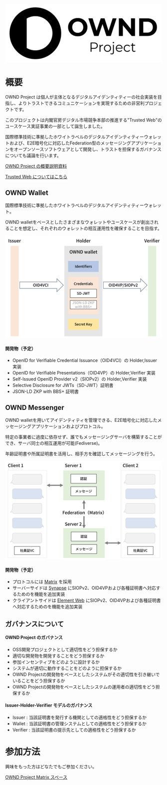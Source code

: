 ![OWND Project Logo](https://raw.githubusercontent.com/OWND-Project/.github/main/media/ownd-project-logo.png)

# 概要

OWND Project は個人が主体となるデジタルアイデンティティーの社会実装を目指し、よりトラストできるコミュニケーションを実現するための非営利プロジェクトです。

このプロジェクトは内閣官房デジタル市場競争本部の推進する"Trusted Web"のユースケース実証事業の一部として誕生しました。

国際標準技術に準拠したホワイトラベルのデジタルアイデンティティーウォレットおよび、E2E暗号化に対応したFederation型のメッセージングアプリケーションをオープンソースソフトウェアとして開発し、トラストを担保するガバナンスについても議論を行います。

[OWND Project の概要説明資料](https://github.com/OWND-Project/.github/blob/main/profile/ownd-project.pdf)

[Trusted Web についてはこちら](https://trustedweb.go.jp/)

## OWND Wallet

国際標準技術に準拠したホワイトラベルのデジタルアイデンティティーウォレット。

OWND walletをベースとしたさまざまなウォレットやユースケースが創出されることを想定し、それぞれのウォレットの相互運用性を確保することを目指す。

![OWND Wallet Image](https://raw.githubusercontent.com/OWND-Project/.github/main/media/ownd-wallet.png)

#### 開発物（予定）

* OpenID for Verifiable Credential Issuance（OID4VCI）の Holder,Issuer 実装
* OpenID for Verifiable Presentations（OID4VP）の Holder,Verifier 実装
* Self-Issued OpenID Provider v2（SIOPv2）の Holder,Verifier 実装
* Selective Disclosure for JWTs（SD-JWT）証明書
* JSON-LD ZKP with BBS+ 証明書

## OWND Messenger

OWND walletを用いてアイデンティティを管理できる、E2E暗号化に対応したメッセージングアプリケーションおよびプロトコル。

特定の事業者に過度に依存せず、誰でもメッセージングサーバを構築することができ、サーバ同士の相互運用が可能(Fediverse)。

年齢証明書や所属証明書を活用し、相手方を確認してメッセージングを行う。

![OWND Messenger Image](https://raw.githubusercontent.com/OWND-Project/.github/main/media/ownd-messenger.png)

#### 開発物（予定）

* プロトコルには [Matrix](https://github.com/matrix-org) を採用
* サーバーサイドは [Synapse](https://github.com/matrix-org/synapse) にSIOPv2、OID4VPおよび各種証明書へ対応するためのを機能を追加実装
* クライアントサイドは [Element Web](https://github.com/vector-im/element-web) にSIOPv2、OID4VPおよび各種証明書へ対応するためのを機能を追加実装

## ガバナンスについて

#### OWND Project のガバナンス

* OSS開発プロジェクトとして適切性をどう担保するか
* 適切な開発物を開発することをどう担保するか
* 参加インセンティブをどのように設計するか
* システムが適切に動作することをどのように担保するか
* OWND Projectの開発物をベースとしたシステムがその適切性を引き継いでいることをどう担保するか
* OWND Projectの開発物をベースとしたシステムの運用者の適切性をどう担保するか

#### Issuer-Holder-Verifier モデルのガバナンス

* Issuer : 当該証明書を発行する機関としての適格性をどう担保するか
* Wallet : 当該証明書の管理システムとしての適格性をどう担保するか
* Verifier : 当該証明書の提示先としての適格性をどう担保するか

# 参加方法

興味をもった方はどなたでもご参加ください。

[OWND Project Matrix スペース](https://matrix.to/#/!EdKfOXCYPSFCXmxTqw:matrix.org?via=matrix.org)


